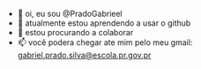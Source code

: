 - 👋 oi, eu sou @PradoGabrieel
- 🌱 atualmente estou aprendendo a usar o github
- 💞️ estou procurando a colaborar
- 📫 você podera chegar ate mim pelo meu gmail: gabriel.prado.silva@escola.pr.gov.pr
<!---
PradoGabrieel/PradoGabrieel is a ✨ special ✨ repository because its `README.md` (this file) appears on your GitHub profile.
You can click the Preview link to take a look at your changes.
--->
